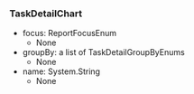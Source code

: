 ### TaskDetailChart
- focus: ReportFocusEnum
  - None
- groupBy: a list of TaskDetailGroupByEnums
  - None
- name: System.String
  - None
